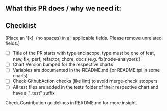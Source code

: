 ## What this PR does / why we need it:

## Checklist

[Place an '[x]' (no spaces) in all applicable fields. Please remove unrelated fields.]

- [ ] Title of the PR starts with type and scope, type must be one of feat, new, fix, perf, refactor, chore, docs (e.g. fix(node-analyzer):)
- [ ] Chart Version bumped for the respective charts
- [ ] Variables are documented in the README.md (or README.tpl in some charts)
- [ ] Check GithubAction checks (like lint) to avoid merge-check stoppers
- [ ] All test files are added in the tests folder of their respective chart and have a "_test" suffix

Check Contribution guidelines in README.md for more insight.
